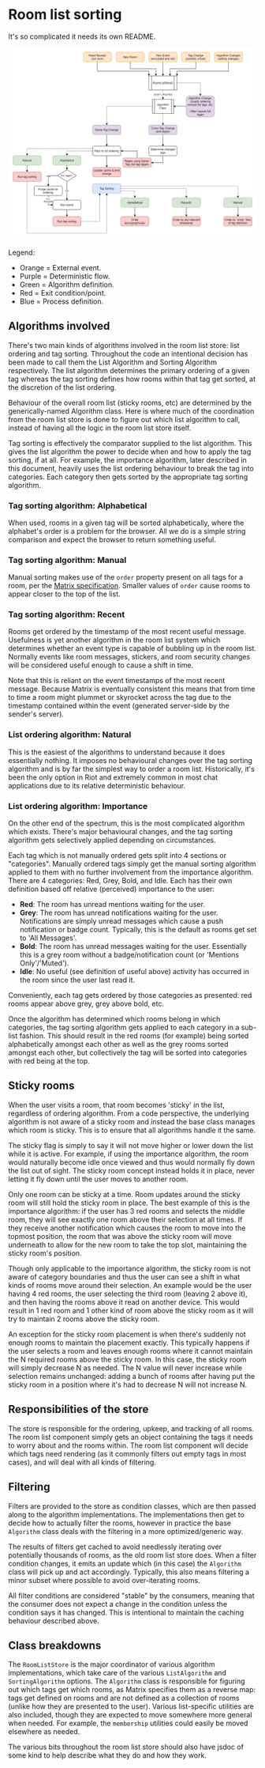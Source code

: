 # Room list sorting

It's so complicated it needs its own README.

![](img/RoomListStore2.png)

Legend:
* Orange = External event.
* Purple = Deterministic flow. 
* Green = Algorithm definition.
* Red = Exit condition/point.
* Blue = Process definition.

## Algorithms involved

There's two main kinds of algorithms involved in the room list store: list ordering and tag sorting.
Throughout the code an intentional decision has been made to call them the List Algorithm and Sorting
Algorithm respectively. The list algorithm determines the primary ordering of a given tag whereas the
tag sorting defines how rooms within that tag get sorted, at the discretion of the list ordering.

Behaviour of the overall room list (sticky rooms, etc) are determined by the generically-named Algorithm
class. Here is where much of the coordination from the room list store is done to figure out which list
algorithm to call, instead of having all the logic in the room list store itself.


Tag sorting is effectively the comparator supplied to the list algorithm. This gives the list algorithm
the power to decide when and how to apply the tag sorting, if at all. For example, the importance algorithm, 
later described in this document, heavily uses the list ordering behaviour to break the tag into categories. 
Each category then gets sorted by the appropriate tag sorting algorithm.

### Tag sorting algorithm: Alphabetical

When used, rooms in a given tag will be sorted alphabetically, where the alphabet's order is a problem
for the browser. All we do is a simple string comparison and expect the browser to return something
useful.

### Tag sorting algorithm: Manual

Manual sorting makes use of the `order` property present on all tags for a room, per the 
[Matrix specification](https://matrix.org/docs/spec/client_server/r0.6.0#room-tagging). Smaller values
of `order` cause rooms to appear closer to the top of the list.

### Tag sorting algorithm: Recent

Rooms get ordered by the timestamp of the most recent useful message. Usefulness is yet another algorithm
in the room list system which determines whether an event type is capable of bubbling up in the room list.
Normally events like room messages, stickers, and room security changes will be considered useful enough
to cause a shift in time.

Note that this is reliant on the event timestamps of the most recent message. Because Matrix is eventually
consistent this means that from time to time a room might plummet or skyrocket across the tag due to the
timestamp contained within the event (generated server-side by the sender's server).

### List ordering algorithm: Natural

This is the easiest of the algorithms to understand because it does essentially nothing. It imposes no
behavioural changes over the tag sorting algorithm and is by far the simplest way to order a room list.
Historically, it's been the only option in Riot and extremely common in most chat applications due to
its relative deterministic behaviour.

### List ordering algorithm: Importance

On the other end of the spectrum, this is the most complicated algorithm which exists. There's major
behavioural changes, and the tag sorting algorithm gets selectively applied depending on circumstances.

Each tag which is not manually ordered gets split into 4 sections or "categories". Manually ordered tags
simply get the manual sorting algorithm applied to them with no further involvement from the importance
algorithm. There are 4 categories: Red, Grey, Bold, and Idle. Each has their own definition based off
relative (perceived) importance to the user:

* **Red**: The room has unread mentions waiting for the user.
* **Grey**: The room has unread notifications waiting for the user. Notifications are simply unread
  messages which cause a push notification or badge count. Typically, this is the default as rooms get
  set to 'All Messages'.
* **Bold**: The room has unread messages waiting for the user. Essentially this is a grey room without
  a badge/notification count (or 'Mentions Only'/'Muted').
* **Idle**: No useful (see definition of useful above) activity has occurred in the room since the user 
  last read it.

Conveniently, each tag gets ordered by those categories as presented: red rooms appear above grey, grey
above bold, etc.

Once the algorithm has determined which rooms belong in which categories, the tag sorting algorithm
gets applied to each category in a sub-list fashion. This should result in the red rooms (for example)
being sorted alphabetically amongst each other as well as the grey rooms sorted amongst each other, but 
collectively the tag will be sorted into categories with red being at the top.

## Sticky rooms

When the user visits a room, that room becomes 'sticky' in the list, regardless of ordering algorithm.
From a code perspective, the underlying algorithm is not aware of a sticky room and instead the base class
manages which room is sticky. This is to ensure that all algorithms handle it the same.

The sticky flag is simply to say it will not move higher or lower down the list while it is active. For
example, if using the importance algorithm, the room would naturally become idle once viewed and thus
would normally fly down the list out of sight. The sticky room concept instead holds it in place, never
letting it fly down until the user moves to another room.

Only one room can be sticky at a time. Room updates around the sticky room will still hold the sticky
room in place. The best example of this is the importance algorithm: if the user has 3 red rooms and
selects the middle room, they will see exactly one room above their selection at all times. If they
receive another notification which causes the room to move into the topmost position, the room that was
above the sticky room will move underneath to allow for the new room to take the top slot, maintaining
the sticky room's position.

Though only applicable to the importance algorithm, the sticky room is not aware of category boundaries 
and thus the user can see a shift in what kinds of rooms move around their selection. An example would 
be the user having 4 red rooms, the user selecting the third room (leaving 2 above it), and then having 
the rooms above it read on another device. This would result in 1 red room and 1 other kind of room 
above the sticky room as it will try to maintain 2 rooms above the sticky room.

An exception for the sticky room placement is when there's suddenly not enough rooms to maintain the placement
exactly. This typically happens if the user selects a room and leaves enough rooms where it cannot maintain
the N required rooms above the sticky room. In this case, the sticky room will simply decrease N as needed.
The N value will never increase while selection remains unchanged: adding a bunch of rooms after having 
put the sticky room in a position where it's had to decrease N will not increase N.

## Responsibilities of the store

The store is responsible for the ordering, upkeep, and tracking of all rooms. The room list component simply gets 
an object containing the tags it needs to worry about and the rooms within. The room list component will 
decide which tags need rendering (as it commonly filters out empty tags in most cases), and will deal with 
all kinds of filtering.

## Filtering

Filters are provided to the store as condition classes, which are then passed along to the algorithm
implementations. The implementations then get to decide how to actually filter the rooms, however in
practice the base `Algorithm` class deals with the filtering in a more optimized/generic way.

The results of filters get cached to avoid needlessly iterating over potentially thousands of rooms,
as the old room list store does. When a filter condition changes, it emits an update which (in this
case) the `Algorithm` class will pick up and act accordingly. Typically, this also means filtering a 
minor subset where possible to avoid over-iterating rooms.

All filter conditions are considered "stable" by the consumers, meaning that the consumer does not
expect a change in the condition unless the condition says it has changed. This is intentional to
maintain the caching behaviour described above.

## Class breakdowns

The `RoomListStore` is the major coordinator of various algorithm implementations, which take care 
of the various `ListAlgorithm` and `SortingAlgorithm` options. The `Algorithm` class is responsible 
for figuring out which tags get which rooms, as Matrix specifies them as a reverse map: tags get 
defined on rooms and are not defined as a collection of rooms (unlike how they are presented to the 
user). Various list-specific utilities are also included, though they are expected to move somewhere 
more general when needed. For example, the `membership` utilities could easily be moved elsewhere 
as needed.

The various bits throughout the room list store should also have jsdoc of some kind to help describe
what they do and how they work.
